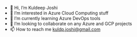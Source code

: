 - 👋 Hi, I’m Kuldeep Joshi
- 👀 I’m interested in Azure Cloud Computing stuff
- 🌱 I’m currently learning Azure DevOps tools
- 💞️ I’m looking to collaborate on any Azure and GCP projects
- 📫 How to reach me kuldp.joshi@gmail.com

<!---
cooldeep-joshi/cooldeep-joshi is a ✨ special ✨ repository because its `README.md` (this file) appears on your GitHub profile.
You can click the Preview link to take a look at your changes.
--->
